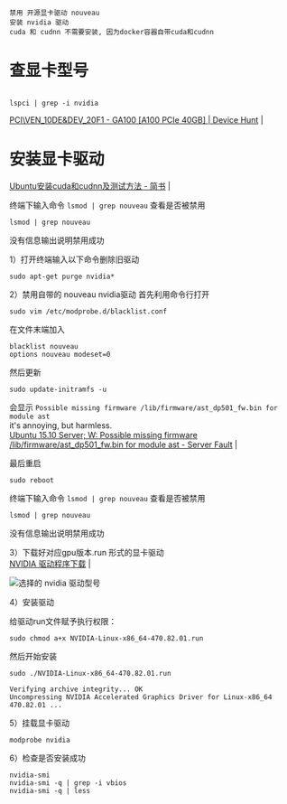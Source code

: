 

```
禁用 开源显卡驱动 nouveau  
安装 nvidia 驱动  
cuda 和 cudnn 不需要安装, 因为docker容器自带cuda和cudnn  
```

# 查显卡型号

```

lspci | grep -i nvidia
```

<a href="https://devicehunt.com/view/type/pci/vendor/10DE/device/20F1" target="_blank">PCI\VEN_10DE&DEV_20F1 - GA100 [A100 PCIe 40GB] | Device Hunt</a>  |  <br>  



# 安装显卡驱动
<a href="https://www.jianshu.com/p/158ae8fcdb4a" target="_blank">Ubuntu安装cuda和cudnn及测试方法 - 简书</a>  |  <br>  


终端下输入命令 ` lsmod | grep nouveau ` 查看是否被禁用
```
lsmod | grep nouveau 
```
没有信息输出说明禁用成功



1）打开终端输入以下命令删除旧驱动
```
sudo apt-get purge nvidia*
```

2）禁用自带的 nouveau nvidia驱动
首先利用命令行打开
```
sudo vim /etc/modprobe.d/blacklist.conf
```

在文件末端加入
```
blacklist nouveau
options nouveau modeset=0
```

然后更新
```
sudo update-initramfs -u
```
会显示 ` Possible missing firmware /lib/firmware/ast_dp501_fw.bin for module ast `  
it's annoying, but harmless.   
<a href="https://serverfault.com/questions/755194/ubuntu-15-10-server-w-possible-missing-firmware-lib-firmware-ast-dp501-fw-bin" target="_blank">Ubuntu 15.10 Server; W: Possible missing firmware /lib/firmware/ast_dp501_fw.bin for module ast - Server Fault</a>  |  <br>  



最后重启
```
sudo reboot
```


终端下输入命令 `lsmod | grep nouveau` 查看是否被禁用
```
lsmod | grep nouveau
```
没有信息输出说明禁用成功  


3）下载好对应gpu版本.run 形式的显卡驱动  
<a href="https://www.nvidia.com/Download/index.aspx?lang=cn" target="_blank">NVIDIA 驱动程序下载</a>  |  <br>    

![选择的 nvidia 驱动型号](https://telegra.ph/file/245174dd2a8c3612f468d.png)  


4）安装驱动

给驱动run文件赋予执行权限：
```
sudo chmod a+x NVIDIA-Linux-x86_64-470.82.01.run
```

然后开始安装
```
sudo ./NVIDIA-Linux-x86_64-470.82.01.run
```

```
Verifying archive integrity... OK
Uncompressing NVIDIA Accelerated Graphics Driver for Linux-x86_64 470.82.01 ...
```

5）挂载显卡驱动
```
modprobe nvidia
```

6）检查是否安装成功
```
nvidia-smi
nvidia-smi -q | grep -i vbios
nvidia-smi -q | less
```

